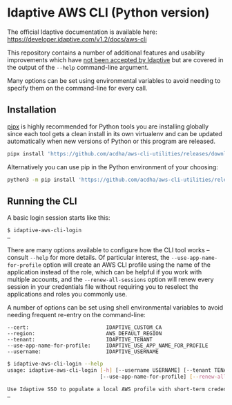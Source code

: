 # Idaptive AWS CLI (Python version)

The official Idaptive documentation is available here: https://developer.idaptive.com/v1.2/docs/aws-cli

This repository contains a number of additional features and usability
improvements which have [not been accepted by Idaptive](https://github.com/idaptive/aws-cli-utilities/pull/2)
but are covered in the output of the `--help` command-line argument.

Many options can be set using environmental variables to avoid needing to
specify them on the command-line for every call.

## Installation

[pipx](https://pipxproject.github.io/pipx/) is highly recommended for Python
tools you are installing globally since each tool gets a clean install in its
own virtualenv and can be updated automatically when new versions of Python or
this program are released.

```bash
pipx install 'https://github.com/acdha/aws-cli-utilities/releases/download/v1.0.1/idaptive-aws-cli-utilities-1.0.1.tar.gz'
```

Alternatively you can use pip in the Python environment of your choosing:

```bash
python3 -m pip install 'https://github.com/acdha/aws-cli-utilities/releases/download/v1.0.1/idaptive-aws-cli-utilities-1.0.1.tar.gz'
```

## Running the CLI

A basic login session starts like this:

```bash
$ idaptive-aws-cli-login
…
```

There are many options available to configure how the CLI tool works – consult
`--help` for more details. Of particular interest, the
`--use-app-name-for-profile` option will create an AWS CLI profile using the
name of the application instead of the role, which can be helpful if you work
with multiple accounts, and the `--renew-all-sessions` option will renew every
session in your credentials file without requiring you to reselect the
applications and roles you commonly use.

A number of options can be set using shell environmental variables to avoid
needing frequent re-entry on the command-line:

```shell
--cert:                         IDAPTIVE_CUSTOM_CA
--region:                       AWS_DEFAULT_REGION
--tenant:                       IDAPTIVE_TENANT
--use-app-name-for-profile:     IDAPTIVE_USE_APP_NAME_FOR_PROFILE
--username:                     IDAPTIVE_USERNAME
```

```bash
$ idaptive-aws-cli-login --help
usage: idaptive-aws-cli-login [-h] [--username USERNAME] [--tenant TENANT] [--region REGION] [--cert CERT] [--debug]
                              [--use-app-name-for-profile] [--renew-all-sessions] [--log-file LOG_FILE] [--verbose]

Use Idaptive SSO to populate a local AWS profile with short-term credentials
…
```
